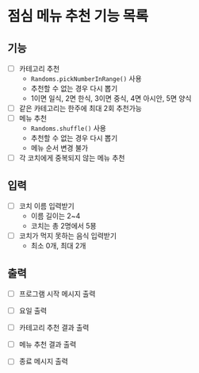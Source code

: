 # 점심 메뉴 추천 기능 목록

## 기능 

* [ ] 카테고리 추천
  * `Randoms.pickNumberInRange()` 사용
  * 추천할 수 없는 경우 다시 뽑기
  * 1이면 일식, 2면 한식, 3이면 중식, 4면 아시안, 5면 양식
* [ ] 같은 카테고리는 한주에 최대 2회 추천가능
* [ ] 메뉴 추천
  * `Randoms.shuffle()` 사용
  * 추천할 수 없는 경우 다시 뽑기
  * 메뉴 순서 변경 불가
* [ ] 각 코치에게 중복되지 않는 메뉴 추천

## 입력

* [ ] 코치 이름 입력받기
  * 이름 길이는 2~4
  * 코치는 총 2명에서 5묭
* [ ] 코치가 먹지 못하는 음식 입력받기
  * 최소 0개, 최대 2개


## 출력

* [ ] 프로그램 시작 메시지 출력
* [ ] 요일 출력
* [ ] 카테고리 추천 결과 출력
* [ ] 메뉴 추천 결과 출력
* [ ] 종료 메시지 출력


